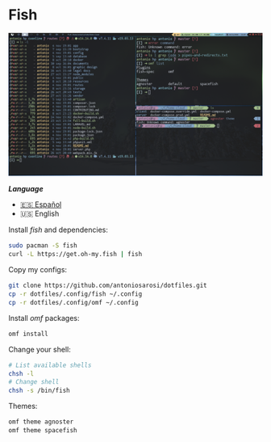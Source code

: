 # Fish

![Fish](./fish.png)

***Language***
- [🇪🇸 Español](./README.es.md)
- 🇺🇸 English

Install *fish* and dependencies:

```bash
sudo pacman -S fish
curl -L https://get.oh-my.fish | fish
```

Copy my configs:

```bash
git clone https://github.com/antoniosarosi/dotfiles.git
cp -r dotfiles/.config/fish ~/.config
cp -r dotfiles/.config/omf ~/.config
```
Install *omf* packages:

```bash
omf install
```

Change your shell:

```bash
# List available shells
chsh -l
# Change shell
chsh -s /bin/fish
```

Themes:

```bash
omf theme agnoster
omf theme spacefish
```
